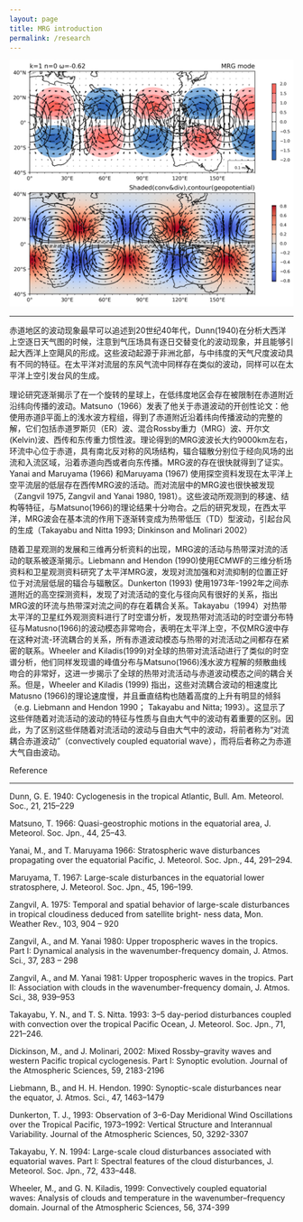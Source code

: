 ```yaml
---
layout: page
title: MRG introduction
permalink: /research
---
```




![Alt text](../assets/img/MRG_uv.png)

---

赤道地区的波动现象最早可以追述到20世纪40年代，Dunn(1940)在分析大西洋上空逐日天气图的时候，注意到气压场具有逐日交替变化的波动现象，并且能够引起大西洋上空飓风的形成。这些波动起源于非洲北部，与中纬度的天气尺度波动具有不同的特征。在太平洋对流层的东风气流中同样存在类似的波动，同样可以在太平洋上空引发台风的生成。

理论研究逐渐揭示了在一个旋转的星球上，在低纬度地区会存在被限制在赤道附近沿纬向传播的波动。Matsuno（1966）发表了他关于赤道波动的开创性论文：他使用赤道β平面上的浅水波方程组，得到了赤道附近沿着纬向传播波动的完整的解，它们包括赤道罗斯贝（ER）波、混合Rossby重力（MRG）波、开尔文(Kelvin)波、西传和东传重力惯性波。理论得到的MRG波波长大约9000km左右，环流中心位于赤道，具有南北反对称的风场结构，辐合辐散分别位于经向风场的出流和入流区域，沿着赤道向西或者向东传播。MRG波的存在很快就得到了证实。Yanai and Maruyama (1966) 和Maruyama (1967) 使用探空资料发现在太平洋上空平流层的低层存在西传MRG波的活动。而对流层中的MRG波也很快被发现（Zangvil 1975, Zangvil and Yanai 1980, 1981）。这些波动所观测到的移速、结构等特征，与Matsuno(1966)的理论结果十分吻合。之后的研究发现，在西太平洋，MRG波会在基本流的作用下逐渐转变成为热带低压（TD）型波动，引起台风的生成（Takayabu and Nitta 1993; Dinkinson and Molinari 2002）

随着卫星观测的发展和三维再分析资料的出现，MRG波的活动与热带深对流的活动的联系被逐渐揭示。Liebmann and Hendon (1990)使用ECMWF的三维分析场资料和卫星观测资料研究了太平洋MRG波，发现对流加强和对流抑制的位置正好位于对流层低层的辐合与辐散区。Dunkerton (1993) 使用1973年-1992年之间赤道附近的高空探测资料，发现了对流活动的变化与径向风有很好的关系，指出MRG波的环流与热带深对流之间的存在着耦合关系。Takayabu（1994）对热带太平洋的卫星红外观测资料进行了时空谱分析，发现热带对流活动的时空谱分布特征与Matusno(1966)的波动模态非常吻合，表明在太平洋上空，不仅MRG波中存在这种对流-环流耦合的关系，所有赤道波动模态与热带的对流活动之间都存在紧密的联系。Wheeler and Kiladis(1999)对全球的热带对流活动进行了类似的时空谱分析，他们同样发现谱的峰值分布与Matsuno(1966)浅水波方程解的频散曲线吻合的非常好，这进一步揭示了全球的热带对流活动与赤道波动模态之间的耦合关系。但是，Wheeler and Kiladis (1999) 指出，这些对流耦合波动的相速度比Matusno (1966)的理论速度慢，并且垂直结构也随着高度的上升有明显的倾斜（e.g. Liebmann and Hendon 1990； Takayabu and Nitta; 1993）。这显示了这些伴随着对流活动的波动的特征与性质与自由大气中的波动有着重要的区别。因此，为了区别这些伴随着对流活动的波动与自由大气中的波动，将前者称为“对流耦合赤道波动”（convectively coupled equatorial wave），而将后者称之为赤道大气自由波动。



Reference

---

Dunn, G. E. 1940: Cyclogenesis in the tropical Atlantic, Bull. Am. Meteorol. Soc., 21, 215–229

Matsuno, T. 1966: Quasi-geostrophic motions in the equatorial area, J. Meteorol. Soc. Jpn., 44, 25–43.

Yanai, M., and T. Maruyama 1966: Stratospheric wave disturbances propagating over the equatorial Pacific, J. Meteorol. Soc. Jpn., 44, 291–294.

Maruyama, T. 1967: Large-scale disturbances in the equatorial lower stratosphere, J. Meteorol. Soc. Jpn., 45, 196–199.

Zangvil, A. 1975: Temporal and spatial behavior of large-scale disturbances in tropical cloudiness deduced from satellite bright- ness data, Mon. Weather Rev., 103, 904 – 920 

Zangvil, A., and M. Yanai 1980: Upper tropospheric waves in the tropics. Part I: Dynamical analysis in the wavenumber-frequency domain, J. Atmos. Sci., 37, 283 – 298 

Zangvil, A., and M. Yanai 1981: Upper tropospheric waves in the tropics. Part II: Association with clouds in the wavenumber-frequency domain, J. Atmos. Sci., 38, 939–953 

Takayabu, Y. N., and T. S. Nitta. 1993: 3–5 day-period disturbances coupled with convection over the tropical Pacific Ocean, J. Meteorol. Soc. Jpn., 71, 221–246.

Dickinson, M., and J. Molinari, 2002: Mixed Rossby–gravity waves and western Pacific tropical cyclogenesis. Part I: Synoptic evolution. Journal of the Atmospheric Sciences, 59, 2183-2196

Liebmann, B., and H. H. Hendon. 1990: Synoptic-scale disturbances near the equator, J. Atmos. Sci., 47, 1463–1479

Dunkerton, T. J., 1993: Observation of 3–6-Day Meridional Wind Oscillations over the Tropical Pacific, 1973–1992: Vertical Structure and Interannual Variability. Journal of the Atmospheric Sciences, 50, 3292-3307

Takayabu, Y. N. 1994: Large-scale cloud disturbances associated with equatorial waves. Part I: Spectral features of the cloud disturbances, J. Meteorol. Soc. Jpn., 72, 433–448.

Wheeler, M., and G. N. Kiladis, 1999: Convectively coupled equatorial waves: Analysis of clouds and temperature in the wavenumber–frequency domain. Journal of the Atmospheric Sciences, 56, 374-399